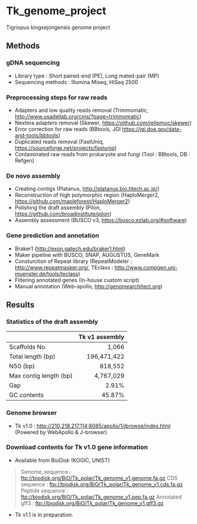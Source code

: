 # Tk_genome_project
Tigriopus kingsejongensis genome project

## Methods

### gDNA sequencing
* Library type : Short paired-end (PE), Long mated-pair (MP)
* Sequencing methods : Illumina Miseq, HiSeq 2500

### Preprocessing steps for raw reads
* Adapters and low quality reads removal (Trimmomatic, http://www.usadellab.org/cms/?page=trimmomatic)
* Nextera adapters removal (Skewer, https://github.com/relipmoc/skewer)
* Error correction for raw reads (BBtools, JGI https://jgi.doe.gov/data-and-tools/bbtools)
* Duplicated reads removal (FastUniq, https://sourceforge.net/projects/fastuniq) 
* Contaminated raw reads from prokaryote and fungi (Tool : BBtools, DB : Refgen)

### De novo assembly
* Creating contigs (Platanus, http://platanus.bio.titech.ac.jp/)
* Reconstruction of high polymorphic region (HaploMerger2, https://github.com/mapleforest/HaploMerger2)
* Polishing the draft assembly (Pilon, https://github.com/broadinstitute/pilon)
* Assembly assessment (BUSCO v3, https://busco.ezlab.org/#software)

### Gene prediction and annotation
* Braker1 (http://exon.gatech.edu/braker1.html)
* Maker pipeline with BUSCO, SNAP, AUGUSTUS, GeneMark
* Consturction of Repeat library (RepeatModeler : http://www.repeatmasker.org/, TEclass : http://www.compgen.uni-muenster.de/tools/teclass)
* Filtering annotated genes (In-house custom script)
* Manual annotation (Web-apollo, http://genomearchitect.org)

## Results

### Statistics of the draft assembly
| |Tk v1 assembly|
|---|---:|
|Scaffolds No. | 1,066|
|Total length (bp)| 196,471,422|
|N50 (bp)| 818,552|
|Max contig length (bp)| 4,767,029|
|Gap| 2.91%|
|GC contents| 45.87%|

### Genome browser
* Tk v1.0 : http://210.218.217.114:8085/apollo/1/jbrowse/index.html (Powered by WebApollo & J-browser)

### Download contents for Tk v1.0 gene information
* Available from BioDisk (KOGIC, UNIST)
>Genome_sequence : ftp://biodisk.org/BiO/Tk_polar/Tk_genome_v1.genome.fa.gz
>CDS sequence : ftp://biodisk.org/BiO/Tk_polar/Tk_genome_v1.cds.fa.gz
>Peptide sequence : ftp://biodisk.org/BiO/Tk_polar/Tk_genome_v1.pep.fa.gz
>Annotated gff3 : ftp://biodisk.org/BiO/Tk_polar/Tk_genome_v1.gff3.gz

* Tk v1.1 is in preparation.

